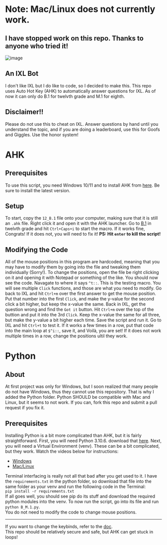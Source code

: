 # Note: Mac/Linux does not currently work.

## I have stopped work on this repo. Thanks to anyone who tried it!

![image](https://cdn.discordapp.com/attachments/1226633441135820803/1261428313277075477/tYvAJ7T.png?ex=6692ec2a&is=66919aaa&hm=e6214969d86088d0858ada540754a35d646abc92e7606f08f21c24fb1e860f20&)

## An IXL Bot
I don't like IXL but I do like to code, so I decided to make this. This repo uses Auto Hot Key (AHK) to automatically answer questions for IXL. As of now it can only do B.1 for twelvth grade and M.1 for eighth.

## Disclaimer!!
Please do not use this to cheat on IXL. Answer questions by hand until you understand the topic, and if you are doing a leaderboard, use this for Goofs and Giggles. Use the honor system!

# AHK
## Prerequisites 
To use this script, you need Windows 10/11 and to install AHK from [here](https://www.autohotkey.com/download/ "AHK Download"). Be sure to install the latest version. 
## Setup
To start, copy the `12_B.1` file onto your computer, making sure that it is still an `.ahk` file. Right click it and open it with the AHK launcher. Go to [B.1](https://www.ixl.com/ela/grade-12/which-text-is-most-formal) in twelvth grade and hit `Ctrl+Caps+i` to start the macro. If it works fine, Congrats! If it does not, you will need to fix it! **PS: Hit `enter` to kill the script!**
## Modifying the Code
All of the mouse positions in this program are hardcoded, meaning that you may have to modify them by going into the file and tweaking them individually (Sorry!). To change the positions, open the file be right clicking on it and opening it with Notepad or something of the like. You should now see the code. Navagate to where it says `^t::`. This is the testing macro. You will see multiple `Click` functions, and those are what you need to modify. Go back to IXL and hit `Ctrl+m` over the first answer to get the mouse position. Put that number into the first `Click`, and make the y-value for the second click a bit higher, but keep the x-value the same. Back in IXL, get the question wrong and find the `Got it` button. Hit `Ctrl+m` over the top of the buttion and put it into the 3rd `Click`. Keep the x-value the same for all three, but make the y-value a bit higher each time. Save the script and run it. Go to IXL and hit `Ctrl+t` to test it. If it works a few times in a row, put that code into the main loop at `$^i::`, save it, and Voilà, you are set! If it does not work multiple times in a row, change the positions ultil they work.

# Python
## About 
At first project was only for Windows, but I soon realized that many people do not have Windows, thus they cannot use this repository. That is why I added the Python folder. Python SHOULD be compatible with Mac and Linux, but it seems to not work. If you can, fork this repo and submit a pull request if you fix it.
## Prerequisites
Installing Python is a bit more complicated than AHK, but it is fairly straightforward. First, you will need Python 3.10.6. download that [here](https://www.python.org/downloads/release/python-3106/).  Next, you will need a Virtual Environment (venv). These can be a bit complicated, but they work. Watch the videos below for instructions:  

- [Windows](https://youtu.be/APOPm01BVrk?si=L-mjL20vjYLZV_P2)
- [Mac/Linux](https://youtu.be/Kg1Yvry_Ydk?si=v4lI9A4fV9bQa0RY)  

Terminal interfacing is really not all that bad after you get used to it. I have the `requirements.txt` in the python folder, so download that file into the same folder as your venv and run the following code in the Terminal:  
`pip install -r requirements.txt`  
If all goes well, you should see pip do its stuff and download the required python modules into the venv. To now run the script, go into its file and run  
`python B_M.1.py`.  
You do not need to modify the code to change mouse positions.

******
If you want to change the keybinds, refer to the [doc](https://www.autohotkey.com/docs/v2/Hotkeys.htm).  
This repo should be relatively secure and safe, but AHK can get stuck in loops!
